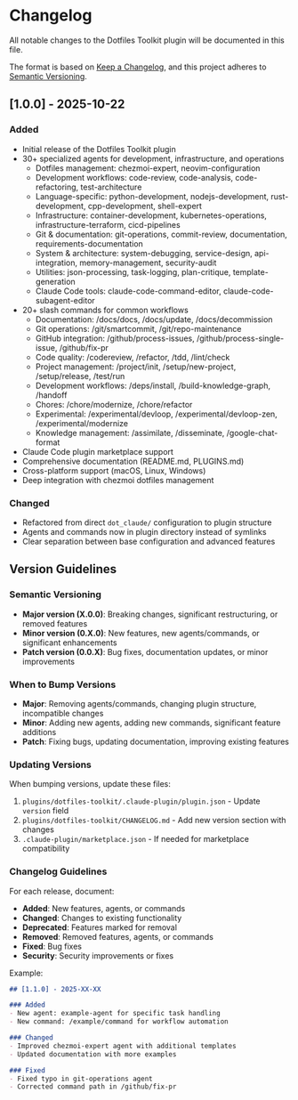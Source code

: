 # Changelog

All notable changes to the Dotfiles Toolkit plugin will be documented in this file.

The format is based on [Keep a Changelog](https://keepachangelog.com/en/1.0.0/),
and this project adheres to [Semantic Versioning](https://semver.org/spec/v2.0.0.html).

## [1.0.0] - 2025-10-22

### Added
- Initial release of the Dotfiles Toolkit plugin
- 30+ specialized agents for development, infrastructure, and operations
  - Dotfiles management: chezmoi-expert, neovim-configuration
  - Development workflows: code-review, code-analysis, code-refactoring, test-architecture
  - Language-specific: python-development, nodejs-development, rust-development, cpp-development, shell-expert
  - Infrastructure: container-development, kubernetes-operations, infrastructure-terraform, cicd-pipelines
  - Git & documentation: git-operations, commit-review, documentation, requirements-documentation
  - System & architecture: system-debugging, service-design, api-integration, memory-management, security-audit
  - Utilities: json-processing, task-logging, plan-critique, template-generation
  - Claude Code tools: claude-code-command-editor, claude-code-subagent-editor
- 20+ slash commands for common workflows
  - Documentation: /docs/docs, /docs/update, /docs/decommission
  - Git operations: /git/smartcommit, /git/repo-maintenance
  - GitHub integration: /github/process-issues, /github/process-single-issue, /github/fix-pr
  - Code quality: /codereview, /refactor, /tdd, /lint/check
  - Project management: /project/init, /setup/new-project, /setup/release, /test/run
  - Development workflows: /deps/install, /build-knowledge-graph, /handoff
  - Chores: /chore/modernize, /chore/refactor
  - Experimental: /experimental/devloop, /experimental/devloop-zen, /experimental/modernize
  - Knowledge management: /assimilate, /disseminate, /google-chat-format
- Claude Code plugin marketplace support
- Comprehensive documentation (README.md, PLUGINS.md)
- Cross-platform support (macOS, Linux, Windows)
- Deep integration with chezmoi dotfiles management

### Changed
- Refactored from direct `dot_claude/` configuration to plugin structure
- Agents and commands now in plugin directory instead of symlinks
- Clear separation between base configuration and advanced features

## Version Guidelines

### Semantic Versioning

- **Major version (X.0.0)**: Breaking changes, significant restructuring, or removed features
- **Minor version (0.X.0)**: New features, new agents/commands, or significant enhancements
- **Patch version (0.0.X)**: Bug fixes, documentation updates, or minor improvements

### When to Bump Versions

- **Major**: Removing agents/commands, changing plugin structure, incompatible changes
- **Minor**: Adding new agents, adding new commands, significant feature additions
- **Patch**: Fixing bugs, updating documentation, improving existing features

### Updating Versions

When bumping versions, update these files:
1. `plugins/dotfiles-toolkit/.claude-plugin/plugin.json` - Update `version` field
2. `plugins/dotfiles-toolkit/CHANGELOG.md` - Add new version section with changes
3. `.claude-plugin/marketplace.json` - If needed for marketplace compatibility

### Changelog Guidelines

For each release, document:
- **Added**: New features, agents, or commands
- **Changed**: Changes to existing functionality
- **Deprecated**: Features marked for removal
- **Removed**: Removed features, agents, or commands
- **Fixed**: Bug fixes
- **Security**: Security improvements or fixes

Example:
```markdown
## [1.1.0] - 2025-XX-XX

### Added
- New agent: example-agent for specific task handling
- New command: /example/command for workflow automation

### Changed
- Improved chezmoi-expert agent with additional templates
- Updated documentation with more examples

### Fixed
- Fixed typo in git-operations agent
- Corrected command path in /github/fix-pr
```
